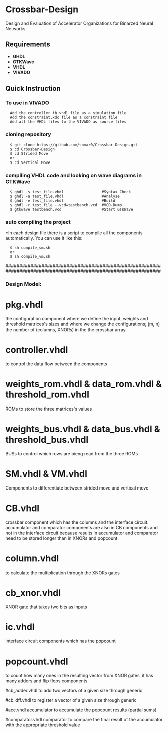 # Crossbar-Design
Design and Evaluation of Accelerator Organizations for Binarzed Neural Networks

## Requirements
* **GHDL**
* **GTKWave**
* **VHDL**
* **VIVADO**

## Quick Instruction

### To use in VIVADO 
      
      Add the controller_tb.vhdl file as a simulation file
      Add the constraint.xdc file as a constraint file
      Add all the VHDL files to the VIVADO as source files 
      
### cloning repository

      $ git clone https://github.com/somar0/Crossbar-Design.git
      $ cd Crossbar-Design
      $ cd Strided Move
      or
      $ cd Vertical Move

### compiling VHDL code and looking on wave diagrams in GTKWave

      $ ghdl -s test_file.vhdl                 #Syntax Check  
      $ ghdl -a test_file.vhdl                 #Analyse  
      $ ghdl -e test_file.vhdl                 #Build   
      $ ghdl -r test_file --vcd=testbench.vcd  #VCD-Dump  
      $ gtkwave testbench.vcd                  #Start GTKWave  

### auto compiling the project

*In each design file there is a script to compile all the components automatically. You can use it like this:

      $ sh compile_sm.sh
      or
      $ sh compile_vm.sh

################################################################################################################

### Design Model:

# pkg.vhdl
the configuration component where we define the input, weights and threshold matrices's sizes and where we change the configurations;
(m, n) the number of (columns, XNORs) in the the crossbar array

# controller.vhdl
to control the data flow between the components

# weights_rom.vhdl & data_rom.vhdl & threshold_rom.vhdl
ROMs to store the three matrices's values

# weights_bus.vhdl & data_bus.vhdl & threshold_bus.vhdl
BUSs to control which rows are bieng read from the three ROMs

# SM.vhdl & VM.vhdl
Components to differentiate between strided move and vertical move 

# CB.vhdl
crossbar component which has the columns and the interface circuit.
accumulator and comparator components are also in CB components and not in the interface circuit because 
results in accumulator and comparator need to be stored longer than in XNORs and popcount.

# column.vhdl
to calculate the multiplication through the XNORs gates

# cb_xnor.vhdl 
XNOR gate that takes two bits as inputs

# ic.vhdl
interface circuit components which has the popcount

# popcount.vhdl
to count how many ones in the resulting vector from XNOR gates, it has many adders and flip flops components

#cb_adder.vhdl
to add two vectors of a given size through generic

#cb_dff.vhdl
to register a vector of a given size through generic

#acc.vhdl
accumulator to accumulate the popcount results (partial sums)

#comparator.vhdl
comparator to compare the final result of the accumulator with the appropriate threshold value 



